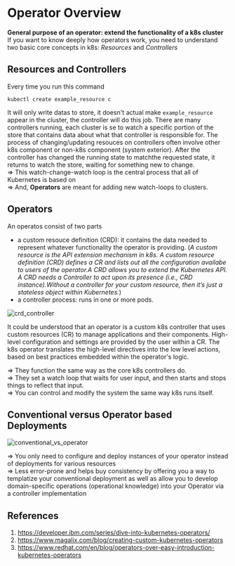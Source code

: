 
# Operator Overview
**General purpose of an operator: extend the functionality of a k8s cluster** <br>
If you want to know deeply how operators work, you need to understand two basic core concepts in k8s: *Resources* and *Controllers*

## Resources and Controllers 

Every time you run this command
```shell
kubectl create example_resource c
```
It will only write datas to store, it doesn't actual make `example_resource` appear in the cluster, the controller will do this job. There are many controllers running,
each cluster is se to watch a specific portion of the store that contains data about what that controller is responsible for.
The process of changing/updating resouces on controllers often involve other k8s component or non-k8s component (system exterior). After the controller has changed the running
state to matchthe requested state, it returns to watch the store, waiting for something new to change. <br>
=> This watch-change-watch loop is the central process that all of Kubernetes is based on <br>
=> And, **Operators** are meant for adding new watch-loops to clusters.

## Operators
An operatos consist of two parts
* a custom resouce definition (CRD): it contains the data needed to represent whatever functionality the operator is providing.
(*A custom resource is the API extension mechanism in k8s. A custom resource definition (CRD) defines a CR and lists out all the configuration availabe to users of the operator.A CRD allows you to extend the Kubernetes API. A CRD needs a Controller to act upon its presence (i.e., CRD instance).Without a controller for your custom resource, then it’s just a stateless object within Kubernetes.*)
* a controller process: runs in one or more pods.

![crd_controller](https://user-images.githubusercontent.com/12546802/127771536-c8865e3f-7ae4-49a1-bea7-7b6464c29901.png)


It could be understood that an operator is a custom k8s controller that uses custom resources (CR) to manage applications and their components. High-level configuration and settings are provided by the user within a CR. The k8s operator translates the high-level directives into the low level actions, based on best practices embedded within the operator's logic. 



=> They function the same way as the core k8s controllers do. <br>
=> They set a watch loop that waits for user input, and then starts and stops things to reflect that input. <br>
=> You can control and modify the system the same way k8s runs itself.

## Conventional versus Operator based Deployments
![conventional_vs_operator](https://user-images.githubusercontent.com/12546802/127771660-94beb894-5141-4afc-9883-5c8a7bc831aa.png)

=> You only need to configure and deploy instances of your operator instead of deployments for various resources <br>
=> Less error-prone and helps buy consistency by offering you a way to templatize your conventional deployment as well as allow you to develop domain-specific operations (operational knowledge) into your Operator via a controller implementation

## References
1. https://developer.ibm.com/series/dive-into-kubernetes-operators/
2. https://www.magalix.com/blog/creating-custom-kubernetes-operators
3. https://www.redhat.com/en/blog/operators-over-easy-introduction-kubernetes-operators
